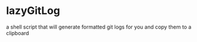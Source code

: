 # lazyGitLog
a shell script that will generate formatted git logs for you and copy them to a clipboard


